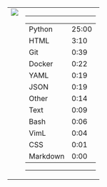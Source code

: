
<table><tr>
<td valign="top">
  <img src="https://wakatime.com/share/@Aperture/0cd21d5d-ac4f-458d-9c71-d06f479c1297.png" />
</td>

<td valign="top">
  <hr>
  <table>
    <tr><td>Python</td><td>25:00</td></tr><tr><td>HTML</td><td>3:10</td></tr><tr><td>Git</td><td>0:39</td></tr><tr><td>Docker</td><td>0:22</td></tr><tr><td>YAML</td><td>0:19</td></tr><tr><td>JSON</td><td>0:19</td></tr><tr><td>Other</td><td>0:14</td></tr><tr><td>Text</td><td>0:09</td></tr><tr><td>Bash</td><td>0:06</td></tr><tr><td>VimL</td><td>0:04</td></tr><tr><td>CSS</td><td>0:01</td></tr><tr><td>Markdown</td><td>0:00</td></tr>
  </table>
  <hr>
</td>
</tr></table>

